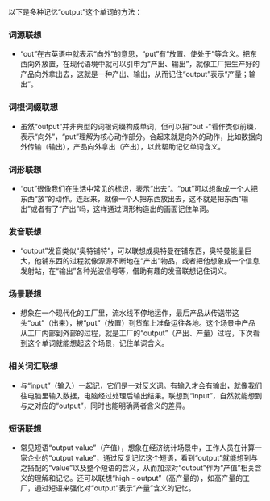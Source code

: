 以下是多种记忆“output”这个单词的方法：

### 词源联想
 - “out”在古英语中就表示“向外”的意思，“put”有“放置、使处于”等含义。把东西向外放置，在现代语境中就可以引申为“产出、输出”，就像工厂把生产好的产品向外拿出去，这就是一种产出、输出，从而记住“output”表示“产量；输出”。

### 词根词缀联想
 - 虽然“output”并非典型的词根词缀构成单词，但可以把“out -”看作类似前缀，表示“向外”，“put”理解为核心动作部分。合起来就是向外的动作，比如数据向外传输（输出），产品向外拿出（产出），以此帮助记忆单词含义。

### 词形联想
 - “out”很像我们在生活中常见的标识，表示“出去”。“put”可以想象成一个人把东西“放”的动作。连起来，就像一个人把东西放出去，这不就是把东西“输出”或者有了“产出”吗，这样通过词形构造出的画面记住单词。

### 发音联想
 - “output”发音类似“奥特铺特”，可以联想成奥特曼在铺东西，奥特曼能量巨大，他铺东西的过程就像源源不断地在“产出”物品，或者把他想象成一个信息发射站，在“输出”各种光波信号等，借助有趣的发音联想记住词义。

### 场景联想
 - 想象在一个现代化的工厂里，流水线不停地运作，最后产品从传送带这头“out”（出来），被“put”（放置）到货车上准备运往各地。这个场景中产品从工厂内部到外部的过程，就是工厂的“output”（产出、产量）过程，下次看到这个单词就能想起这个场景，记住单词含义。

### 相关词汇联想
 - 与“input”（输入）一起记，它们是一对反义词。有输入才会有输出，就像我们往电脑里输入数据，电脑经过处理后输出结果。联想到“input”，自然就能想到与之对应的“output”，同时也能明确两者含义的差异。

### 短语联想
 - 常见短语“output value”（产值），想象在经济统计场景中，工作人员在计算一家企业的“output value”，通过反复记忆这个短语，看到“output”就能想到与之搭配的“value”以及整个短语的含义，从而加深对“output”作为“产值”相关含义的理解和记忆。还可以联想“high - output”（高产量的），如高产量的工厂，通过短语来强化对“output”表示“产量”含义的记忆。 